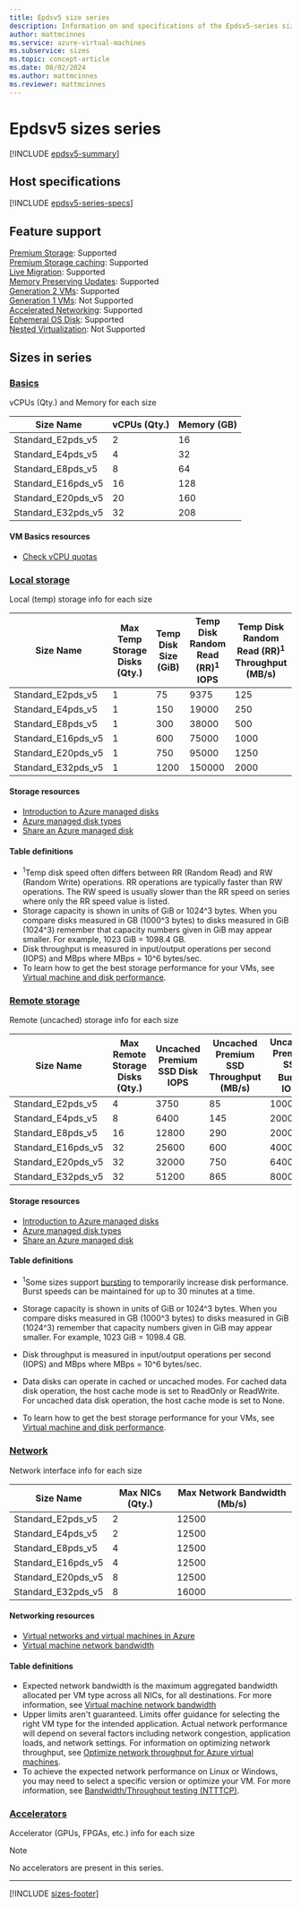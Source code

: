 ```yaml
---
title: Epdsv5 size series
description: Information on and specifications of the Epdsv5-series sizes
author: mattmcinnes
ms.service: azure-virtual-machines
ms.subservice: sizes
ms.topic: concept-article
ms.date: 08/02/2024
ms.author: mattmcinnes
ms.reviewer: mattmcinnes
---
```


# Epdsv5 sizes series

[!INCLUDE [epdsv5-summary](./includes/epdsv5-series-summary.md)]

## Host specifications
[!INCLUDE [epdsv5-series-specs](./includes/epdsv5-series-specs.md)]

## Feature support
[Premium Storage](../../premium-storage-performance.md): Supported <br>[Premium Storage caching](../../premium-storage-performance.md): Supported <br>[Live Migration](../../maintenance-and-updates.md): Supported <br>[Memory Preserving Updates](../../maintenance-and-updates.md): Supported <br>[Generation 2 VMs](../../generation-2.md): Supported <br>[Generation 1 VMs](../../generation-2.md): Not Supported <br>[Accelerated Networking](/azure/virtual-network/create-vm-accelerated-networking-cli): Supported <br>[Ephemeral OS Disk](../../ephemeral-os-disks.md): Supported <br>[Nested Virtualization](/virtualization/hyper-v-on-windows/user-guide/nested-virtualization): Not Supported <br>

## Sizes in series

### [Basics](#tab/sizebasic)

vCPUs (Qty.) and Memory for each size

| Size Name | vCPUs (Qty.) | Memory (GB) |
| --- | --- | --- |
| Standard_E2pds_v5 | 2 | 16 |
| Standard_E4pds_v5 | 4 | 32 |
| Standard_E8pds_v5 | 8 | 64 |
| Standard_E16pds_v5 | 16 | 128 |
| Standard_E20pds_v5 | 20 | 160 |
| Standard_E32pds_v5 | 32 | 208 |

#### VM Basics resources
- [Check vCPU quotas](../../../virtual-machines/quotas.md)

### [Local storage](#tab/sizestoragelocal)

Local (temp) storage info for each size

| Size Name | Max Temp Storage Disks (Qty.) | Temp Disk Size (GiB) | Temp Disk Random Read (RR)<sup>1</sup> IOPS | Temp Disk Random Read (RR)<sup>1</sup> Throughput (MB/s) |
| --- | --- | --- | --- | --- |
| Standard_E2pds_v5 | 1 | 75 | 9375 | 125 |
| Standard_E4pds_v5 | 1 | 150 | 19000 | 250 |
| Standard_E8pds_v5 | 1 | 300 | 38000 | 500 |
| Standard_E16pds_v5 | 1 | 600 | 75000 | 1000 |
| Standard_E20pds_v5 | 1 | 750 | 95000 | 1250 |
| Standard_E32pds_v5 | 1 | 1200 | 150000 | 2000 |

#### Storage resources
- [Introduction to Azure managed disks](../../../virtual-machines/managed-disks-overview.md)
- [Azure managed disk types](../../../virtual-machines/disks-types.md)
- [Share an Azure managed disk](../../../virtual-machines/disks-shared.md)

#### Table definitions
- <sup>1</sup>Temp disk speed often differs between RR (Random Read) and RW (Random Write) operations. RR operations are typically faster than RW operations. The RW speed is usually slower than the RR speed on series where only the RR speed value is listed.
- Storage capacity is shown in units of GiB or 1024^3 bytes. When you compare disks measured in GB (1000^3 bytes) to disks measured in GiB (1024^3) remember that capacity numbers given in GiB may appear smaller. For example, 1023 GiB = 1098.4 GB.
- Disk throughput is measured in input/output operations per second (IOPS) and MBps where MBps = 10^6 bytes/sec.
- To learn how to get the best storage performance for your VMs, see [Virtual machine and disk performance](../../../virtual-machines/disks-performance.md).

### [Remote storage](#tab/sizestorageremote)

Remote (uncached) storage info for each size

| Size Name | Max Remote Storage Disks (Qty.) | Uncached Premium SSD Disk IOPS | Uncached Premium SSD Throughput (MB/s) | Uncached Premium SSD Burst<sup>1</sup> IOPS | Uncached Premium SSD Burst<sup>1</sup> Throughput (MB/s) |
| --- | --- | --- | --- | --- | --- |
| Standard_E2pds_v5 | 4 | 3750 | 85 | 10000 | 1200 |
| Standard_E4pds_v5 | 8 | 6400 | 145 | 20000 | 1200 |
| Standard_E8pds_v5 | 16 | 12800 | 290 | 20000 | 1200 |
| Standard_E16pds_v5 | 32 | 25600 | 600 | 40000 | 1200 |
| Standard_E20pds_v5 | 32 | 32000 | 750 | 64000 | 1600 |
| Standard_E32pds_v5 | 32 | 51200 | 865 | 80000 | 2000 |

#### Storage resources
- [Introduction to Azure managed disks](../../../virtual-machines/managed-disks-overview.md)
- [Azure managed disk types](../../../virtual-machines/disks-types.md)
- [Share an Azure managed disk](../../../virtual-machines/disks-shared.md)

#### Table definitions
- <sup>1</sup>Some sizes support [bursting](../../disk-bursting.md) to temporarily increase disk performance. Burst speeds can be maintained for up to 30 minutes at a time.

- Storage capacity is shown in units of GiB or 1024^3 bytes. When you compare disks measured in GB (1000^3 bytes) to disks measured in GiB (1024^3) remember that capacity numbers given in GiB may appear smaller. For example, 1023 GiB = 1098.4 GB.
- Disk throughput is measured in input/output operations per second (IOPS) and MBps where MBps = 10^6 bytes/sec.
- Data disks can operate in cached or uncached modes. For cached data disk operation, the host cache mode is set to ReadOnly or ReadWrite. For uncached data disk operation, the host cache mode is set to None.
- To learn how to get the best storage performance for your VMs, see [Virtual machine and disk performance](../../../virtual-machines/disks-performance.md).


### [Network](#tab/sizenetwork)

Network interface info for each size

| Size Name | Max NICs (Qty.) | Max Network Bandwidth (Mb/s) |
| --- | --- | --- |
| Standard_E2pds_v5 | 2 | 12500 |
| Standard_E4pds_v5 | 2 | 12500 |
| Standard_E8pds_v5 | 4 | 12500 |
| Standard_E16pds_v5 | 4 | 12500 |
| Standard_E20pds_v5 | 8 | 12500 |
| Standard_E32pds_v5 | 8 | 16000 |

#### Networking resources
- [Virtual networks and virtual machines in Azure](/azure/virtual-network/network-overview)
- [Virtual machine network bandwidth](/azure/virtual-network/virtual-machine-network-throughput)

#### Table definitions
- Expected network bandwidth is the maximum aggregated bandwidth allocated per VM type across all NICs, for all destinations. For more information, see [Virtual machine network bandwidth](/azure/virtual-network/virtual-machine-network-throughput)
- Upper limits aren't guaranteed. Limits offer guidance for selecting the right VM type for the intended application. Actual network performance will depend on several factors including network congestion, application loads, and network settings. For information on optimizing network throughput, see [Optimize network throughput for Azure virtual machines](/azure/virtual-network/virtual-network-optimize-network-bandwidth). 
-  To achieve the expected network performance on Linux or Windows, you may need to select a specific version or optimize your VM. For more information, see [Bandwidth/Throughput testing (NTTTCP)](/azure/virtual-network/virtual-network-bandwidth-testing).

### [Accelerators](#tab/sizeaccelerators)

Accelerator (GPUs, FPGAs, etc.) info for each size

> [!NOTE]
> No accelerators are present in this series.

---

[!INCLUDE [sizes-footer](../includes/sizes-footer.md)]

